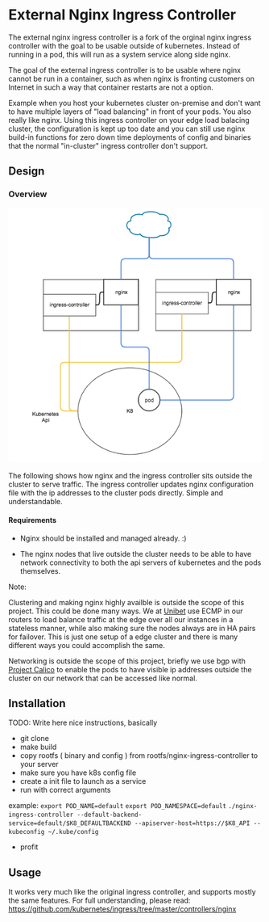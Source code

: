 # External Nginx Ingress Controller

The external nginx ingress controller is a fork of the orginal nginx ingress controller with the goal to be usable outside of kubernetes.
Instead of running in a pod, this will run as a system service along side nginx.

The goal of the external ingress controller is to be usable where nginx cannot be run in a container, such as when nginx is fronting customers on Internet in such a way that container restarts are not a option.

Example when you host your kubernetes cluster on-premise and don't want to have multiple layers of "load balancing" in front of your pods. You also really like nginx. 
Using this ingress controller on your edge load balacing cluster, the configuration is kept up too date and you can still use nginx build-in functions for zero down time deployments of config and binaries that the normal "in-cluster" ingress controller don't support.

## Design

### Overview
![Alt text](Ingress.png)

The following shows how nginx and the ingress controller sits outside the cluster to serve traffic. The ingress controller updates nginx configuration file with the ip addresses to the cluster pods directly. Simple and understandable.

#### Requirements
- Nginx should be installed and managed already. :)

- The nginx nodes that live outside the cluster needs to be able to have network connectivity to both the api servers of kubernetes and the pods themselves.


Note: 

Clustering and making nginx highly availble is outside the scope of this project. 
This could be done many ways. We at [Unibet](https://www.unibet.com)  use ECMP in our routers to load balance traffic at the edge over all our instances in a stateless manner, while also making sure the nodes always are in HA pairs for failover. This is just one setup of a edge cluster and there is many different ways you could accomplish the same.

Networking is outside the scope of this project, briefly we use bgp with [Project Calico](https://www.projectcalico.org/) to enable the pods to have visible ip addresses outside the cluster on our network that can be accessed like normal.

## Installation


TODO: Write here nice instructions, basically
- git clone
- make build
- copy rootfs ( binary and config ) from rootfs/nginx-ingress-controller to your server
- make sure you have k8s config file
- create a init file to launch as a service
- run with correct arguments

example:
`export POD_NAME=default`
`export POD_NAMESPACE=default`
`./nginx-ingress-controller --default-backend-service=default/$K8_DEFAULTBACKEND --apiserver-host=https://$K8_API --kubeconfig ~/.kube/config`


- profit

## Usage 

It works very much like the original ingress controller, and supports mostly the same features. For full understanding, please read: https://github.com/kubernetes/ingress/tree/master/controllers/nginx 


